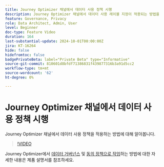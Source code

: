 ```yaml
---
title: Journey Optimizer 채널에서 데이터 사용 정책 시행
description: Journey Optimizer 채널에서 데이터 사용 레이블 지정이 적용되는 방법을 알아봅니다.
feature: Governance, Privacy
role: Data Architect, Admin, User
level: Beginner
doc-type: Feature Video
duration: 164
last-substantial-update: 2024-10-01T00:00:00Z
jira: KT-16264
hide: false
hidefromtoc: false
badgePrivateBeta: label="Private Beta" type="Informative"
source-git-commit: 810601d8bfdf71386831f439877316b3a91d5cc2
workflow-type: tm+mt
source-wordcount: '62'
ht-degree: 0%

---
```



# Journey Optimizer 채널에서 데이터 사용 정책 시행

Journey Optimizer 채널에서 데이터 사용 정책을 적용하는 방법에 대해 알아봅니다.

>[!VIDEO](https://video.tv.adobe.com/v/3434901/?learn=on)

Journey Optimizer에서 [데이터 거버넌스](https://experienceleague.adobe.com/en/docs/journey-optimizer/using/privacy/action-privacy-restricted) 및 [동의 정책으로 작업](https://experienceleague.adobe.com/en/docs/journey-optimizer/using/privacy/consent/consent-restricted)하는 방법에 대한 자세한 내용은 제품 설명서를 참조하세요.